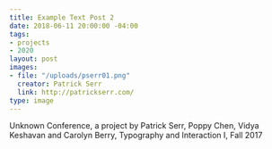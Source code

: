 ```yaml
---
title: Example Text Post 2
date: 2018-06-11 20:00:00 -04:00
tags:
- projects
- 2020
layout: post
images:
- file: "/uploads/pserr01.png"
  creator: Patrick Serr
  link: http://patrickserr.com/
type: image
---
```


Unknown Conference, a project by Patrick Serr, Poppy Chen, Vidya Keshavan and Carolyn Berry, Typography and Interaction I, Fall 2017
